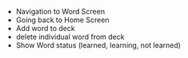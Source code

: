 - Navigation to Word Screen
- Going back to Home Screen
- Add word to deck
- delete individual word from deck
- Show Word status (learned, learning, not learned)

